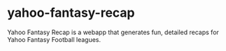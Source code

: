 # yahoo-fantasy-recap
Yahoo Fantasy Recap is a webapp that generates fun, detailed recaps for Yahoo Fantasy Football leagues. 
